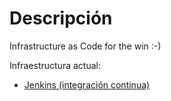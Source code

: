 # Descripción
Infrastructure as Code for the win :-)

Infraestructura actual:
* [Jenkins (integración continua)](./jenkins/README.md)
